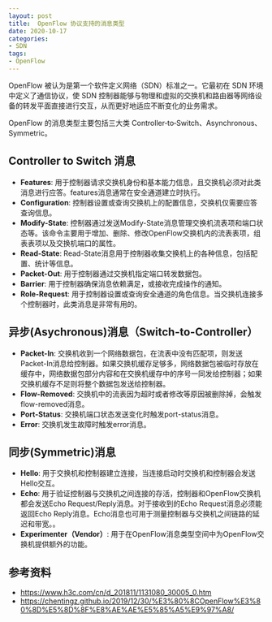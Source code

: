 ```yaml
---
layout: post
title:  OpenFlow 协议支持的消息类型
date: 2020-10-17
categories: 
- SDN
tags: 
- OpenFlow
---
```


OpenFlow 被认为是第一个软件定义网络（SDN）标准之一。它最初在 SDN 环境中定义了通信协议，使 SDN 控制器能够与物理和虚拟的交换机和路由器等网络设备的转发平面直接进行交互，从而更好地适应不断变化的业务需求。

OpenFlow 的消息类型主要包括三大类 Controller‐to‐Switch、Asynchronous、Symmetric。

## Controller to Switch 消息

- **Features**: 用于控制器请求交换机身份和基本能力信息，且交换机必须对此类消息进行应答。features消息通常在安全通道建立时执行。
- **Configuration**: 控制器设置或查询交换机上的配置信息，交换机仅需要应答查询信息。
- **Modify-State**: 控制器通过发送Modify-State消息管理交换机流表项和端口状态等。该命令主要用于增加、删除、修改OpenFlow交换机内的流表表项，组表表项以及交换机端口的属性。
- **Read-State**: Read-State消息用于控制器收集交换机上的各种信息，包括配置、统计等信息。
- **Packet-Out**: 用于控制器通过交换机指定端口转发数据包。
- **Barrier**: 用于控制器确保消息依赖满足，或接收完成操作的通知。
- **Role-Request**: 用于控制器设置或查询安全通道的角色信息。当交换机连接多个控制器时，此类消息是非常有用的。

## 异步(Asychronous)消息（Switch-to-Controller）

- **Packet-In**: 交换机收到一个网络数据包，在流表中没有匹配项，则发送Packet-In消息给控制器。如果交换机缓存足够多，网络数据包被临时存放在缓存中，网络数据包部分内容和在交换机缓存中的序号一同发给控制器；如果交换机缓存不足则将整个数据包发送给控制器。
- **Flow-Removed**: 交换机中的流表因为超时或者修改等原因被删除掉，会触发flow-removed消息。
- **Port-Status**: 交换机端口状态发送变化时触发port-status消息。
- **Error**: 交换机发生故障时触发error消息。

## 同步(Symmetric)消息

- **Hello**: 用于交换机和控制器建立连接，当连接启动时交换机和控制器会发送Hello交互。
- **Echo**: 用于验证控制器与交换机之间连接的存活，控制器和OpenFlow交换机都会发送Echo Request/Reply消息。对于接收到的Echo Request消息必须能返回Echo Reply消息。Echo消息也可用于测量控制器与交换机之间链路的延迟和带宽。。
- **Experimenter（Vendor）**: 用于在OpenFlow消息类型空间中为OpenFlow交换机提供额外的功能。

## 参考资料

- https://www.h3c.com/cn/d_201811/1131080_30005_0.htm
- https://chentingz.github.io/2019/12/30/%E3%80%8COpenFlow%E3%80%8D%E5%8D%8F%E8%AE%AE%E5%85%A5%E9%97%A8/
